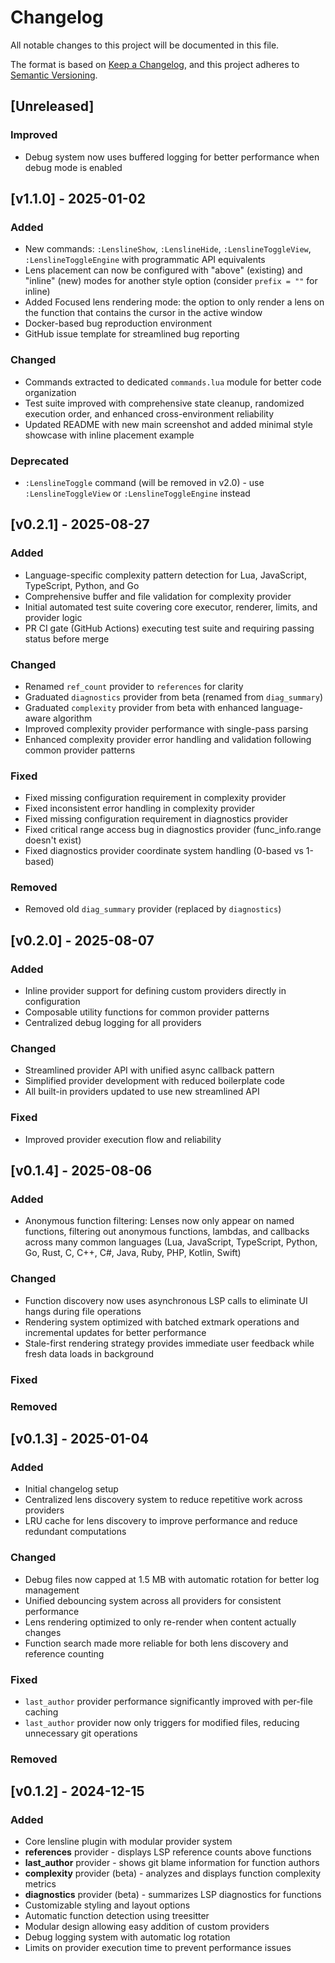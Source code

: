 # Changelog

All notable changes to this project will be documented in this file.

The format is based on [Keep a Changelog](https://keepachangelog.com/en/1.0.0/),
and this project adheres to [Semantic Versioning](https://semver.org/spec/v2.0.0.html).

## [Unreleased]
### Improved
- Debug system now uses buffered logging for better performance when debug mode is enabled

## [v1.1.0] - 2025-01-02

### Added
- New commands: `:LenslineShow`, `:LenslineHide`, `:LenslineToggleView`, `:LenslineToggleEngine` with programmatic API equivalents
- Lens placement can now be configured with "above" (existing) and "inline" (new) modes for another style option (consider `prefix = ""` for inline)
- Added Focused lens rendering mode: the option to only render a lens on the function that contains the cursor in the active window
- Docker-based bug reproduction environment
- GitHub issue template for streamlined bug reporting

### Changed
- Commands extracted to dedicated `commands.lua` module for better code organization
- Test suite improved with comprehensive state cleanup, randomized execution order, and enhanced cross-environment reliability
- Updated README with new main screenshot and added minimal style showcase with inline placement example

### Deprecated
- `:LenslineToggle` command (will be removed in v2.0) - use `:LenslineToggleView` or `:LenslineToggleEngine` instead

## [v0.2.1] - 2025-08-27

### Added
- Language-specific complexity pattern detection for Lua, JavaScript, TypeScript, Python, and Go
- Comprehensive buffer and file validation for complexity provider
- Initial automated test suite covering core executor, renderer, limits, and provider logic
- PR CI gate (GitHub Actions) executing test suite and requiring passing status before merge

### Changed
- Renamed `ref_count` provider to `references` for clarity
- Graduated `diagnostics` provider from beta (renamed from `diag_summary`)
- Graduated `complexity` provider from beta with enhanced language-aware algorithm
- Improved complexity provider performance with single-pass parsing
- Enhanced complexity provider error handling and validation following common provider patterns

### Fixed
- Fixed missing configuration requirement in complexity provider
- Fixed inconsistent error handling in complexity provider
- Fixed missing configuration requirement in diagnostics provider
- Fixed critical range access bug in diagnostics provider (func_info.range doesn't exist)
- Fixed diagnostics provider coordinate system handling (0-based vs 1-based)

### Removed
- Removed old `diag_summary` provider (replaced by `diagnostics`)

## [v0.2.0] - 2025-08-07

### Added
- Inline provider support for defining custom providers directly in configuration
- Composable utility functions for common provider patterns
- Centralized debug logging for all providers

### Changed
- Streamlined provider API with unified async callback pattern
- Simplified provider development with reduced boilerplate code
- All built-in providers updated to use new streamlined API

### Fixed
- Improved provider execution flow and reliability

## [v0.1.4] - 2025-08-06

### Added
- Anonymous function filtering: Lenses now only appear on named functions, filtering out anonymous functions, lambdas, and callbacks across many common languages (Lua, JavaScript, TypeScript, Python, Go, Rust, C, C++, C#, Java, Ruby, PHP, Kotlin, Swift)

### Changed
- Function discovery now uses asynchronous LSP calls to eliminate UI hangs during file operations
- Rendering system optimized with batched extmark operations and incremental updates for better performance
- Stale-first rendering strategy provides immediate user feedback while fresh data loads in background

### Fixed

### Removed

## [v0.1.3] - 2025-01-04

### Added
- Initial changelog setup
- Centralized lens discovery system to reduce repetitive work across providers
- LRU cache for lens discovery to improve performance and reduce redundant computations

### Changed
- Debug files now capped at 1.5 MB with automatic rotation for better log management
- Unified debouncing system across all providers for consistent performance
- Lens rendering optimized to only re-render when content actually changes
- Function search made more reliable for both lens discovery and reference counting

### Fixed
- `last_author` provider performance significantly improved with per-file caching
- `last_author` provider now only triggers for modified files, reducing unnecessary git operations

### Removed

## [v0.1.2] - 2024-12-15

### Added
- Core lensline plugin with modular provider system
- **references** provider - displays LSP reference counts above functions
- **last_author** provider - shows git blame information for function authors
- **complexity** provider (beta) - analyzes and displays function complexity metrics
- **diagnostics** provider (beta) - summarizes LSP diagnostics for functions
- Customizable styling and layout options
- Automatic function detection using treesitter
- Modular design allowing easy addition of custom providers
- Debug logging system with automatic log rotation
- Limits on provider execution time to prevent performance issues